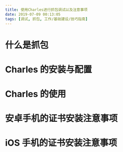 ```yaml
---
title: 使用Charles进行抓包调试以及注意事项
date: 2019-07-09 00:13:05
tags: [调试, 抓包, 工作/基础建设/技巧指南]
---
```


# 什么是抓包

# Charles 的安装与配置

# Charles 的使用

# 安卓手机的证书安装注意事项

# iOS 手机的证书安装注意事项
